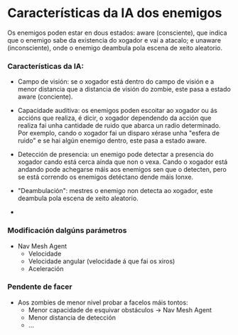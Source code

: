 # Características da IA dos enemigos

Os enemigos poden estar en dous estados: aware (consciente), que indica que o enemigo sabe da existencia do xogador e vai a atacalo; e unaware (inconsciente), onde o enemigo deambula pola escena de xeito aleatorio.

### Características da IA:

- Campo de visión: se o xogador está dentro do campo de visión e a menor distancia que a distancia de visión do zombie, este pasa a estado aware (conciente).

- Capacidade auditiva: os enemigos poden escoitar ao xogador ou ás accións que realiza, é dicir, o xogador dependendo da acción que realiza fai unha cantidade de ruido que abarca un radio determinado. Por exemplo, cando o xogador fai un disparo xérase unha "esfera de ruido" e se hai algún enemigo dentro, este pasa a estado aware.

- Detección de presencia: un enemigo pode detectar a presencia do xogador cando está cerca aínda que non o vexa. Cando o xogador está andando pode achegarse máis aos enemigos sen que o detecten, pero se está correndo os enemigos detéctano dende máis lonxe.

- "Deambulación": mestres o enemigo non detecta ao xogador, este deambula pola escena de xeito aleatorio.

- 

### Modificación dalgúns parámetros

- Nav Mesh Agent
	- Velocidade
	- Velocidade angular (velocidade á que fai os xiros)
	- Aceleración


### Pendente de facer
- Aos zombies de menor nivel probar a facelos máis tontos: 
	- Menor capacidade de esquivar obstáculos -> Nav Mesh Agent
	- Menor distancia de detección
	- ...